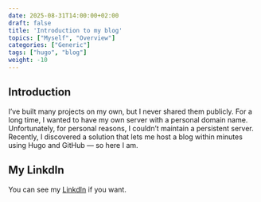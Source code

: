 ```yaml
---
date: 2025-08-31T14:00:00+02:00
draft: false
title: 'Introduction to my blog'
topics: ["Myself", "Overview"]
categories: ["Generic"]
tags: ["hugo", "blog"]
weight: -10
---
```


## Introduction
I’ve built many projects on my own, but I never shared them publicly. For a long time, I wanted to have my own server with a personal domain name. Unfortunately, for personal reasons, I couldn’t maintain a persistent server. Recently, I discovered a solution that lets me host a blog within minutes using Hugo and GitHub — so here I am.

## My LinkdIn
You can see my [LinkdIn]() if you want.